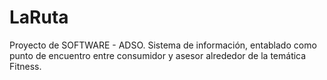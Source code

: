 # LaRuta
Proyecto de SOFTWARE - ADSO. Sistema de información, entablado como punto de encuentro entre consumidor y asesor alrededor de la temática Fitness.
